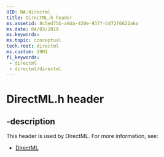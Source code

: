 ```yaml
---
UID: NA:directml
title: DirectML.h header
ms.assetid: 8c5ed75b-a9da-420e-937f-b472f6622a6a
ms.date: 04/03/2019
ms.keywords: 
ms.topic: conceptual
tech.root: directml
ms.custom: 19H1
f1_keywords:
 - directml
 - directml/directml
---
```


# DirectML.h header


## -description

This header is used by DirectML. For more information, see:

- [DirectML](../_directml/index.md)

